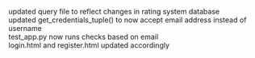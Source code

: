 updated query file to reflect changes in rating system database <br>
updated get_credentials_tuple() to now accept email address instead of username <br>
test_app.py now runs checks based on email <br>
login.html and register.html updated accordingly <br>
